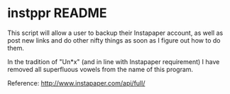 # instppr README

This script will allow a user to backup their Instapaper account, as well as post new links and do other nifty things as soon as I figure out how to do them.

In the tradition of "Un*x" (and in line with Instapaper requirement) I have removed all superfluous vowels from the name of this program.

Reference: <http://www.instapaper.com/api/full/>
